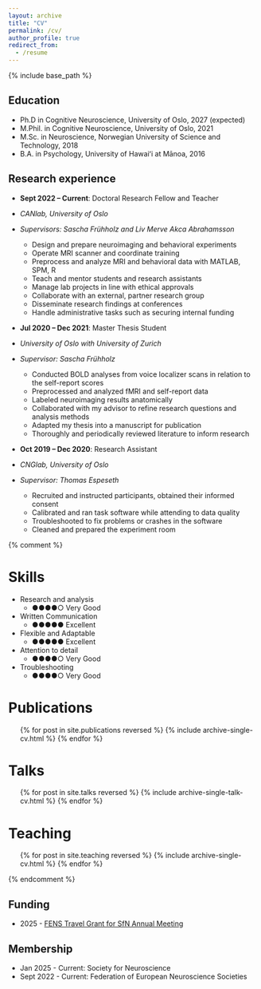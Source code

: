 ```yaml
---
layout: archive
title: "CV"
permalink: /cv/
author_profile: true
redirect_from:
  - /resume
---
```


{% include base_path %}

Education
----
* Ph.D in Cognitive Neuroscience, University of Oslo, 2027 (expected)
* M.Phil. in Cognitive Neuroscience, University of Oslo, 2021
* M.Sc. in Neuroscience, Norwegian University of Science and Technology, 2018
* B.A. in Psychology, University of Hawaiʻi at Mānoa, 2016

Research experience
----
* **Sept 2022 – Current**: Doctoral Research Fellow and Teacher
* _CANlab, University of Oslo_
* _Supervisors: Sascha Frühholz and Liv Merve Akca Abrahamsson_
  * Design and prepare neuroimaging and behavioral experiments
  * Operate MRI scanner and coordinate training
  * Preprocess and analyze MRI and behavioral data with MATLAB, SPM, R
  * Teach and mentor students and research assistants
  * Manage lab projects in line with ethical approvals
  * Collaborate with an external, partner research group
  * Disseminate research findings at conferences
  * Handle administrative tasks such as securing internal funding


* **Jul 2020 – Dec 2021**: Master Thesis Student
* _University of Oslo with University of Zurich_
* _Supervisor: Sascha Frühholz_
  * Conducted BOLD analyses from voice localizer scans in relation to the self-report scores
  * Preprocessed and analyzed fMRI and self-report data
  * Labeled neuroimaging results anatomically
  * Collaborated with my advisor to refine research questions and analysis methods
  * Adapted my thesis into a manuscript for publication
  * Thoroughly and periodically reviewed literature to inform research


* **Oct 2019 – Dec 2020**: Research Assistant
* _CNGlab, University of Oslo_
* _Supervisor: Thomas Espeseth_
  * Recruited and instructed participants, obtained their informed consent
  * Calibrated and ran task software while attending to data quality
  * Troubleshooted to fix problems or crashes in the software
  * Cleaned and prepared the experiment room 


{% comment %}

Skills
======
* Research and analysis
  * ●●●●○ Very Good
* Written Communication
  * ●●●●● Excellent
* Flexible and Adaptable
  * ●●●●● Excellent
* Attention to detail
  * ●●●●○ Very Good 
* Troubleshooting
  * ●●●●○ Very Good
 


Publications
======
  <ul>{% for post in site.publications reversed %}
    {% include archive-single-cv.html %}
  {% endfor %}</ul>
  

Talks
======
  <ul>{% for post in site.talks reversed %}
    {% include archive-single-talk-cv.html  %}
  {% endfor %}</ul>

  

Teaching
======
  <ul>{% for post in site.teaching reversed %}
    {% include archive-single-cv.html %}
  {% endfor %}</ul>
  
{% endcomment %}


Funding 
----
* 2025 - [FENS Travel Grant for SfN Annual Meeting](https://www.fens.org/careers/grants-and-stipends/grant/travel-grants-for-the-annual-meeting-of-the-society-for-neuroscience)

  
Membership 
----
* Jan 2025 - Current: Society for Neuroscience
* Sept 2022 - Current:  Federation of European Neuroscience Societies
